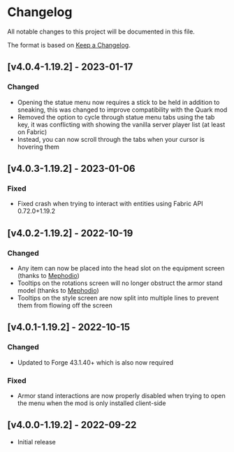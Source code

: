 # Changelog
All notable changes to this project will be documented in this file.

The format is based on [Keep a Changelog].

## [v4.0.4-1.19.2] - 2023-01-17
### Changed
- Opening the statue menu now requires a stick to be held in addition to sneaking, this was changed to improve compatibility with the Quark mod
- Removed the option to cycle through statue menu tabs using the tab key, it was conflicting with showing the vanilla server player list (at least on Fabric)
- Instead, you can now scroll through the tabs when your cursor is hovering them

## [v4.0.3-1.19.2] - 2023-01-06
### Fixed
- Fixed crash when trying to interact with entities using Fabric API 0.72.0+1.19.2

## [v4.0.2-1.19.2] - 2022-10-19
### Changed
- Any item can now be placed into the head slot on the equipment screen (thanks to [Mephodio])
- Tooltips on the rotations screen will no longer obstruct the armor stand model (thanks to [Mephodio])
- Tooltips on the style screen are now split into multiple lines to prevent them from flowing off the screen

## [v4.0.1-1.19.2] - 2022-10-15
### Changed
- Updated to Forge 43.1.40+ which is also now required
### Fixed
- Armor stand interactions are now properly disabled when trying to open the menu when the mod is only installed client-side

## [v4.0.0-1.19.2] - 2022-09-22
- Initial release

[Keep a Changelog]: https://keepachangelog.com/en/1.0.0/
[Mephodio]: https://github.com/Mephodio
